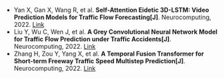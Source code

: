 * Yan X, Gan X, Wang R, et al. <b>Self-Attention Eidetic 3D-LSTM: Video Prediction Models for Traffic Flow Forecasting[J]</b>. Neurocomputing, 2022. [Link](https://www.sciencedirect.com/science/article/pii/S0925231222010542)
* Liu Y, Wu C, Wen J, et al. <b>A Grey Convolutional Neural Network Model for Traffic Flow Prediction under Traffic Accidents[J]</b>. Neurocomputing, 2022. [Link](https://www.sciencedirect.com/science/article/pii/S0925231222006567)
* Zhang H, Zou Y, Yang X, et al. <b>A Temporal Fusion Transformer for Short-term Freeway Traffic Speed Multistep Prediction[J]</b>. Neurocomputing, 2022. [Link](https://www.sciencedirect.com/science/article/pii/S092523122200666X)
